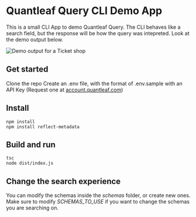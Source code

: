 # Quantleaf Query CLI Demo App
This is a small CLI App to demo Quantleaf Query. The CLI behaves like a search field, but the response will be how the query was intepreted.
Look at the demo output below.

![Demo output for a Ticket shop](/../master/demo.PNG?raw=true)

## Get started
Clone the repo 
Create an .env file, with the format of .env.sample with an API Key (Request one at [account.quantleaf.com](https://account.quantleaf.com))

## Install
```
npm install 
npm install reflect-metadata
```

## Build and run
```
tsc
node dist/index.js
```



## Change the search experience

You can modify the schemas inside the *schemas* folder, or create new ones. 
Make sure to modify *SCHEMAS_TO_USE* if you want to change the schemas you are searching on.